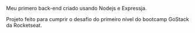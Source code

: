 Meu primero back-end criado usando Nodejs e Expressja.

Projeto feito para cumprir o desafio do primeiro nível do bootcamp GoStack da Rocketseat.


